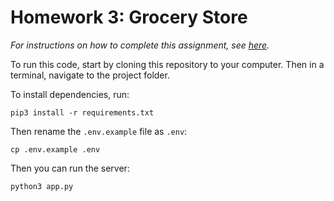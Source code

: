 # Homework 3: Grocery Store

_For instructions on how to complete this assignment, see [here](https://make-school-courses.github.io/BEW-1.2-Authentication-and-Associations/#/Assignments/grocery-store)._

To run this code, start by cloning this repository to your computer. Then in a terminal, navigate to the project folder.

To install dependencies, run:

```
pip3 install -r requirements.txt
```

Then rename the `.env.example` file as `.env`:

```
cp .env.example .env
```

Then you can run the server:

```
python3 app.py
```